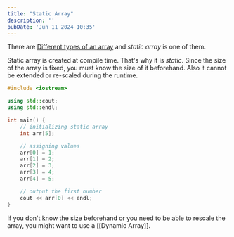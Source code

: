 ```yaml
---
title: "Static Array"
description: ''
pubDate: 'Jun 11 2024 10:35'
---
```


There are [Different types of an array](/notes/different_types_of_an_array) and _static array_ is one of them.

Static array is created at compile time. That's why it is _static_. Since the size of the array is fixed, you must know the size of it beforehand. Also it cannot be extended or re-scaled during the runtime.

```cpp
#include <iostream>

using std::cout;
using std::endl;

int main() {
	// initializing static array
	int arr[5];

	// assigning values
	arr[0] = 1;
	arr[1] = 2;
	arr[2] = 3;
	arr[3] = 4;
	arr[4] = 5;

	// output the first number
	cout << arr[0] << endl;
}
```

If you don't know the size beforehand or you need to be able to rescale the array, you might want to use a [[Dynamic Array]].